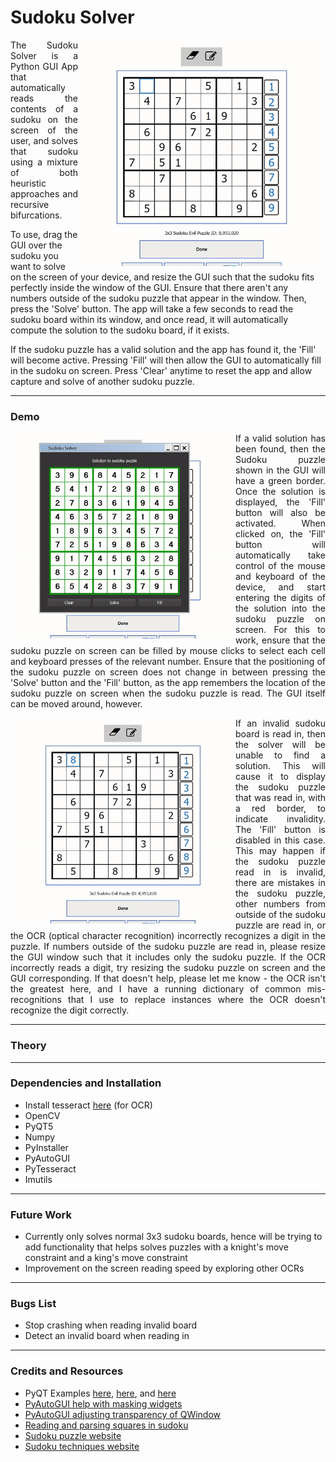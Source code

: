 # Sudoku Solver

<img align="right" src=data/SudokuSolverReadMe_Valid_Board.gif width="396" height="362"/>

<p align="justify">
The Sudoku Solver is a Python GUI App that automatically reads the contents of a sudoku on the screen of the user,
and solves that sudoku using a mixture of both heuristic approaches and recursive bifurcations. 

To use, drag the GUI
over the sudoku you want to solve on the screen of your device, and resize the GUI such that the sudoku fits perfectly 
inside the window of the GUI. Ensure that there aren't any numbers outside of the sudoku puzzle that appear in the 
window. Then, press the 'Solve' button. The app will take a few seconds to read the sudoku board within its window,
and once read, it will automatically compute the solution to the sudoku board, if it exists. 

If the sudoku puzzle
has a valid solution and the app has found it, the 'Fill' will become active. Pressing 'Fill' will then allow the GUI
to automatically fill in the sudoku on screen. Press 'Clear' anytime to reset the app and allow capture and solve of
another sudoku puzzle.
</p>

___
### Demo

<img align="left" src=data/SudokuSolverReadMe_Fill_Board.gif width="360" height="329"/>
<p align="justify">
If a valid solution has been found, then the Sudoku puzzle shown in the GUI will have a green border. Once the solution
is displayed, the 'Fill' button will also be activated. When clicked on, the 'Fill' button will automatically take 
control of the mouse and keyboard of the device, and start entering the digits of the solution into the sudoku puzzle
on screen. For this to work, ensure that the sudoku puzzle on screen can be filled by mouse clicks to select each cell
and keyboard presses of the relevant number. Ensure that the positioning of the sudoku puzzle on screen does not change
in between pressing the 'Solve' button and the 'Fill' button, as the app remembers the location of the sudoku puzzle on
screen when the sudoku puzzle is read. The GUI itself can be moved around, however.
</p>

<img align="left" src=data/SudokuSolverReadMe_Invalid_Board.gif width="360" height="329"/>
<p align="justify">
If an invalid sudoku board is read in, then the solver will be unable to find a solution. This will cause it to display
the sudoku puzzle that was read in, with a red border, to indicate invalidity. The 'Fill' button is disabled in this
case. This may happen if the sudoku puzzle read in is invalid, there are mistakes in the sudoku puzzle, other numbers
from outside of the sudoku puzzle are read in, or the OCR (optical character recognition) incorrectly recognizes a 
digit in the puzzle. If numbers outside of the sudoku puzzle are read in, please resize the GUI window such that it
includes only the sudoku puzzle. If the OCR incorrectly reads a digit, try resizing the sudoku puzzle on screen and the
GUI corresponding. If that doesn't help, please let me know - the OCR isn't the greatest here, and I have a running
dictionary of common mis-recognitions that I use to replace instances where the OCR doesn't recognize the digit
correctly.
</p>

___
### Theory


___
### Dependencies and Installation
- Install tesseract [here](https://github.com/UB-Mannheim/tesseract/wiki) (for OCR)
- OpenCV
- PyQT5
- Numpy
- PyInstaller
- PyAutoGUI
- PyTesseract
- Imutils

___
### Future Work
- Currently only solves normal 3x3 sudoku boards, hence will be trying to add functionality that helps solves puzzles
with a knight's move constraint and a king's move constraint
- Improvement on the screen reading speed by exploring other OCRs

___
### Bugs List
- Stop crashing when reading invalid board
- Detect an invalid board when reading in
___
### Credits and Resources
- PyQT Examples [here](https://github.com/pyqt/examples), [here](https://wiki.python.org/moin/PyQt/Tutorials), and [here](http://zetcode.com/gui/pyqt5/firstprograms/)
- [PyAutoGUI help with masking widgets](https://stackoverflow.com/questions/57717331/is-it-possible-to-create-qmainwindow-with-only-outer-border)
- [PyAutoGUI adjusting transparency of QWindow](https://www.geeksforgeeks.org/pyqt5-how-to-create-semi-transparent-window/#:~:text=When%20we%20design%20an%20application,belongs%20to%20the%20QWidget%20class%20.)
- [Reading and parsing squares in sudoku](https://stackoverflow.com/questions/59182827/how-to-get-the-cells-of-a-sudoku-grid-with-opencv)
- [Sudoku puzzle website](https://www.puzzle-sudoku.com/)
- [Sudoku techniques website](https://www.sudokuwiki.org/sudoku.htm)